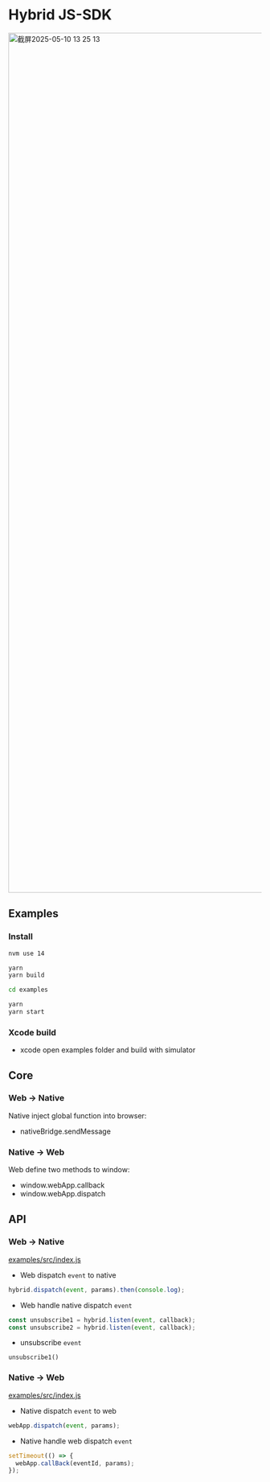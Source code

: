 # Hybrid JS-SDK

<img width="1710" alt="截屏2025-05-10 13 25 13" src="https://github.com/user-attachments/assets/957f7e2e-13f5-4c9e-9163-63d89942d426" />


## Examples

### Install

```bash
nvm use 14

yarn
yarn build

cd examples

yarn
yarn start
```

### Xcode build

- xcode open examples folder and build with simulator

## Core

### Web -> Native

Native inject global function into browser:

- nativeBridge.sendMessage

### Native -> Web

Web define two methods to window:

- window.webApp.callback
- window.webApp.dispatch

## API

### Web -> Native

[examples/src/index.js](./examples/src/index.js)

- Web dispatch `event` to native

```js
hybrid.dispatch(event, params).then(console.log);
```

- Web handle native dispatch `event`

```js
const unsubscribe1 = hybrid.listen(event, callback);
const unsubscribe2 = hybrid.listen(event, callback);
```

- unsubscribe `event`

```
unsubscribe1()
```

### Native -> Web

[examples/src/index.js](./examples/src/index.js)

- Native dispatch `event` to web

```js
webApp.dispatch(event, params);
```

- Native handle web dispatch `event`

```js
setTimeout(() => {
  webApp.callBack(eventId, params);
});
```
